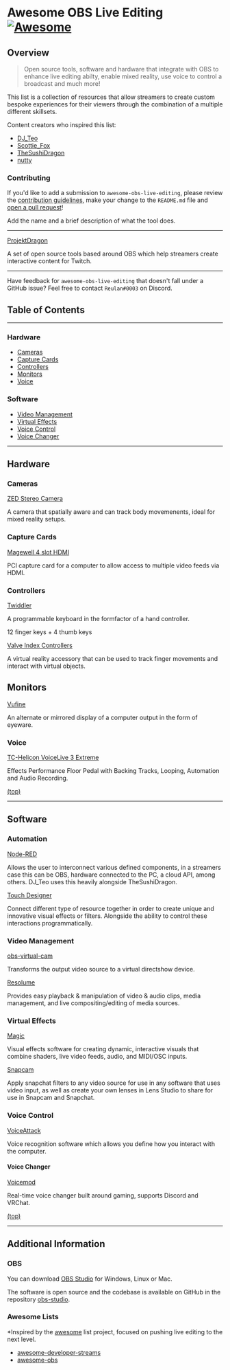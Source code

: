 # Awesome OBS Live Editing [![Awesome](https://awesome.re/badge-flat2.svg)](https://awesome.re)
## Overview
> Open source tools, software and hardware that integrate with OBS to enhance live editing abilty, enable mixed reality, use voice to control a broadcast and much more!

This list is a collection of resources that allow streamers to create custom
bespoke experiences for their viewers through the combination of a multiple different skillsets.

Content creators who inspired this list:
- [DJ_Teo](https://www.twitch.tv/dj_teo)
- [Scottie_Fox](https://www.twitch.tv/scottie_fox)
- [TheSushiDragon](https://www.twitch.tv/thesushidragon)
- [nutty](https://www.twitch.tv/nutty)

### Contributing
If you'd like to add a submission to `awesome-obs-live-editing`, please review the [contribution guidelines](CONTRIBUTING.md), make your change to the `README.md` file and [open a pull request](https://opensource.guide/how-to-contribute/#opening-a-pull-request)!

Add the name and a brief description of what the tool does.

---
[ProjektDragon](http://projektdragon.com)

A set of open source tools based around OBS which help streamers create interactive content for Twitch. 

---

Have feedback for `awesome-obs-live-editing` that doesn't fall under a GitHub issue?  Feel free to contact `Reulan#0003` on Discord.

## Table of Contents
---
### Hardware
- [Cameras](#cameras)
- [Capture Cards](#capture-cards)
- [Controllers](#controllers)
- [Monitors](#monitors)
- [Voice](#voice)

### Software
- [Video Management](#video-management)
- [Virtual Effects](#software)
- [Voice Control](#voice-control)
- [Voice Changer](#voice-changer)

---

## Hardware
### Cameras
[ZED Stereo Camera](https://www.stereolabs.com/zed/#)

A camera that spatially aware and can track body movemenents, ideal for mixed reality setups.

### Capture Cards
[Magewell 4 slot HDMI](https://www.magewell.com/products/pro-capture-quad-hdmi)

PCI capture card for a computer to allow access to multiple video feeds via HDMI.

### Controllers
[Twiddler](https://www.tekgear.com/twiddler3.html)

A programmable keyboard in the formfactor of a hand controller.

12 finger keys + 4 thumb keys

[Valve Index Controllers](https://store.steampowered.com/app/1059550/Valve_Index_Controllers/)

A virtual reality accessory that can be used to track finger movements and interact with virtual objects.

## Monitors
[Vufine](https://store.vufine.com/products/vufine-wearable-display-2)

An alternate or mirrored display of a computer output in the form of eyeware.

### Voice 
[TC-Helicon VoiceLive 3 Extreme](https://www.tc-helicon.com/product.html?modelCode=P0DEG)

Effects Performance Floor Pedal with Backing Tracks, Looping, Automation and Audio Recording.


[(top)](#table-of-contents)

---
## Software
### Automation
[Node-RED](https://nodered.org/)

Allows the user to interconnect various defined components, in a streamers case this can be OBS, hardware connected to the PC, a cloud API, among others.
DJ_Teo uses this heavily alongside TheSushiDragon.

[Touch Designer](https://derivative.ca/)

Connect different type of resource together in order to create unique and innovative visual effects or filters. Alongside the ability to control these interactions programmatically.

### Video Management
[obs-virtual-cam](https://github.com/CatxFish/obs-virtual-cam)

Transforms the output video source to a virtual directshow device.

[Resolume](https://resolume.com/software)

Provides easy playback & manipulation of video & audio clips, media management, and live compositing/editing of media sources.


### Virtual Effects
[Magic](https://magicmusicvisuals.com)

Visual effects software for creating dynamic, interactive visuals that combine shaders, live video feeds, audio, and MIDI/OSC inputs.

[Snapcam](https://snapcamera.snapchat.com/)

Apply snapchat filters to any video source for use in any software that uses video input, as well as create your own lenses in Lens Studio to share for use in Snapcam and Snapchat.


### Voice Control
[VoiceAttack](https://voiceattack.com/)

Voice recognition software which allows you define how you interact with the computer. 

#### Voice Changer
[Voicemod](https://www.voicemod.net/)

Real-time voice changer built around gaming, supports Discord and VRChat.

[(top)](#table-of-contents)

---
## Additional Information
### OBS
You can download [OBS Studio](https://obsproject.com/download) for Windows, Linux or Mac.

The software is open source and the codebase is available on GitHub in the repository [obs-studio](https://github.com/obsproject/obs-studio).

### Awesome Lists
*Inspired by the [awesome](https://github.com/sindresorhus/awesome) list project, focused on pushing live editing to the next level.

- [awesome-developer-streams](https://github.com/bnb/awesome-developer-streams)
- [awesome-obs](https://github.com/juancarlospaco/awesome-obs)

